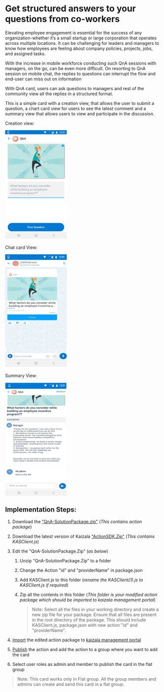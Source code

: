 # Get structured answers to your questions from co-workers

Elevating employee engagement is essential for the success of any organization-whether it’s a small startup or large corporation that operates across multiple locations. It can be challenging for leaders and managers to know how employees are feeling about company policies, projects, jobs, and assigned tasks.

With the increase in mobile workforce conducting such QnA sessions with managers, on the go, can be even more difficult. On resorting to QnA session on mobile chat, the replies to questions can interrupt the flow and end-user can miss out on information

With QnA card, users can ask questions to managers and rest of the community view all the replies in a structured format.

This is a simple card with a creation view, that allows the user to submit a question, a chart card view for users to see the latest comment and a summary view that allows users to view and participate in the discussion.

Creation view:

<img src="QnAImages/1.png" alt="Chat card view Logo" width="200" />

Chat card View:

<img src="QnAImages/2.png" alt="Chat card view Logo" width="200" />

Summary View:

<img src="QnAImages/3.png" alt="Chat card view Logo" width="200" />

## Implementation Steps:
1. Download the ["QnA-SolutionPackage.zip"](https://aka.ms/QnA-SolutionPackage) (*This contains action package*)
2. Download the latest version of Kaizala ["ActionSDK.Zip"](https://manage.kaiza.la/MiniApps/DownloadSDK) (*This contains KASClient.js*)
3. Edit the "QnA-SolutionPackage.Zip" (*as below*)
   1. Unzip "QnA-SolutionPackage.Zip" to a folder
   2. Change the Action "id" and "providerName" in package.json
   3. Add KASClient.js to this folder (*rename the KASClient(1).js to KASClient.js if required*)
   4. Zip all the contents in this folder (*This folder is your modified action package which should be imported to kaizala management portal*)    
       
      > Note: Select all the files in your working directory and create a new zip file for your package. Ensure that all files are present in the root directory of the package. This should include  KASClient.js, package.json with new action "id" and "providerName".
       
4. [Import](https://docs.microsoft.com/en-us/kaizala/actions/publish#import-kaizala-action) the edited action package to [kaizala management portal](https://manage.kaiza.la/)
5. [Publish](https://docs.microsoft.com/en-us/kaizala/actions/publish) the action and add the action to a group where you want to add the card
6. Select user roles as admin and member to publish the card in the flat group

> Note: This card works only in Flat group. All the group members and admins can create and send this card in a flat group.

